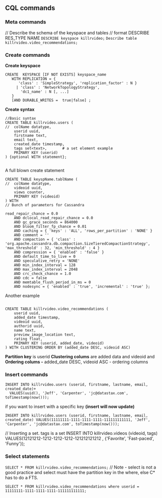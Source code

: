 ## CQL commands

### Meta commands
// Describe the schema of the keyspace and tables 
// format DESCRIBE RES_TYPE NAME
`DESCRIBE keyspace killrvideo;`
`Describe table killrvideo.video_recommendations;`



### Create commands
**Create keyspace**
```
CREATE  KEYSPACE [IF NOT EXISTS] keyspace_name 
   WITH REPLICATION = { 
      'class' : 'SimpleStrategy', 'replication_factor' : N } 
     | 'class' : 'NetworkTopologyStrategy', 
       'dc1_name' : N [, ...] 
   }
   [AND DURABLE_WRITES =  true|false] ;
```

**Create syntax**
```
//Basic syntax
CREATE TABLE killrvideo.users (
//  colName datatype,
    userid uuid,
    firstname text, 
    email text,
    created_date timestamp,
    tags set<text>,       # a set element example
    PRIMARY KEY (userid)
) {optional WITH statement};
 
```
A full blown create statement

```
CREATE TABLE keyspName.tablName (
//  colName datatype,
    videoid uuid,
    views counter,
    PRIMARY KEY (videoid)
) WITH 
// Bunch of parameters for Cassandra 

read_repair_chance = 0.0
    AND dclocal_read_repair_chance = 0.0
    AND gc_grace_seconds = 864000
    AND bloom_filter_fp_chance = 0.01
    AND caching = { 'keys' : 'ALL', 'rows_per_partition' : 'NONE' }
    AND comment = ''
    AND compaction = { 'class' : 'org.apache.cassandra.db.compaction.SizeTieredCompactionStrategy', 'max_threshold' : 32, 'min_threshold' : 4 }
    AND compression = { 'enabled' : 'false' }
    AND default_time_to_live = 0
    AND speculative_retry = 'NONE'
    AND min_index_interval = 128
    AND max_index_interval = 2048
    AND crc_check_chance = 1.0
    AND cdc = false
    AND memtable_flush_period_in_ms = 0
    AND nodesync = { 'enabled' : 'true', 'incremental' : 'true' };

```

Another example 

```

CREATE TABLE killrvideo.video_recommendations (
    userid uuid,
    added_date timestamp,
    videoid uuid,
    authorid uuid,
    name text,
    preview_image_location text,
    rating float,
    PRIMARY KEY (userid, added_date, videoid)
) WITH CLUSTERING ORDER BY (added_date DESC, videoid ASC)

```
**Partition key** is userid 
**Clustering colums** are added data and videoid and 
**Ordering colums -** added_date DESC, videoid ASC  - ordering columns

### Insert commands
```
INSERT INTO killrvideo.users (userid, firstname, lastname, email, created_date)+
  VALUES(uuid(), 'Jeff', 'Carpenter', 'jc@datastax.com', toTimestamp(now()));
```

if you want to insert with a specific key **(insert will now update)**

`INSERT INTO killrvideo.users (userid, firstname, lastname, email, created_date)
  VALUES(11111111-1111-1111-1111-111111111111, 'Jeff', 'Carpenter', 'jc@datastax.com', toTimestamp(now()));`
  
// Inserting a set. tags is a set
INSERT INTO killrvideo.videos (videoid, tags)
  VALUES(12121212-1212-1212-1212-121212121212 , {'Favorite', 'Fast-paced', 'Funny'});

### Select statements
`SELECT * FROM killrvideo.video_recommendations;` // Note - select is not a good practice and select must have the partition key in the where, else C* has to do a FTS.

`SELECT * FROM killrvideo.video_recommendations where userid = 11111111-1111-1111-1111-111111111111;`

<!--stackedit_data:
eyJoaXN0b3J5IjpbLTM4MDI0NTA0NywtNjg3OTYwMzk1LDIwMT
AwNzA4NzMsLTIxMzMyNjA3MTIsMTI5NTY0MDcxMiwtMjAzNjc0
NTA0MSwtMzQwODMzNzE5LDQ5ODM5MzExMiwtNzA3MTg4NDAwLD
IwNjgyNjYzODUsLTY1NDgyMDQ5OSwxNTAzNzk0NTg2LDM5Mzcx
MjAwMF19
-->